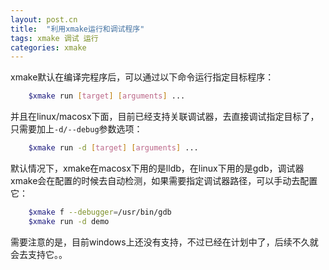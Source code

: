```yaml
---
layout: post.cn
title:  "利用xmake运行和调试程序"
tags: xmake 调试 运行 
categories: xmake
---
```


xmake默认在编译完程序后，可以通过以下命令运行指定目标程序：

```bash
    $xmake run [target] [arguments] ...
```

并且在linux/macosx下面，目前已经支持关联调试器，去直接调试指定目标了，只需要加上`-d/--debug`参数选项：

```bash
    $xmake run -d [target] [arguments] ...
```

默认情况下，xmake在macosx下用的是lldb，在linux下用的是gdb，调试器xmake会在配置的时候去自动检测，如果需要指定调试器路径，可以手动去配置它：

```bash
    $xmake f --debugger=/usr/bin/gdb
    $xmake run -d demo 
```

需要注意的是，目前windows上还没有支持，不过已经在计划中了，后续不久就会去支持它。。


